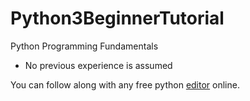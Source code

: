 # Python3BeginnerTutorial
Python Programming Fundamentals
* No previous experience is assumed

You can follow along with any free python [editor](https://www.tutorialspoint.com/execute_python3_online.php) online.
